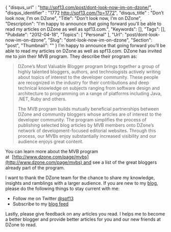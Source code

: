 {
	"disqus_url" : "http://spf13.com/post/dont-look-now-im-on-dzone/",
	"disqus_identifier" : "1772 http://spf13.com/?p=1772",
	"disqus_title" : "Don&#8217;t look now, I&#8217;m on DZone",
	"Title": "Don't look now, I'm on DZone",
	"Description": "I'm happy to announce that going forward you'll be able to read my articles on DZone as well as spf13.com.",
	"Keywords": [],
	"Tags": [],
	"Pubdate": "2012-04-18",
	"Topics": [
		"Personal"
	],
	"Url": "post/dont-look-now-im-on-dzone",
	"Slug": "dont-look-now-im-on-dzone",
	"Section": "post",
	"Thumbnail": ""
}
I’m happy to announce that going forward you’ll be able to read my
articles on DZone as well as spf13.com. DZone has invited me to join
their MVB program. They describe their program as:

> DZone’s Most Valuable Blogger program brings together a group of
> highly talented bloggers, authors, and technologists actively writing
> about topics of interest to the developer community. These people are
> recognized in the industry for their contributions and deep technical
> knowledge on subjects ranging from software design and architecture to
> programming on a range of platforms including Java, .NET, Ruby and
> others.
>
> The MVB program builds mutually beneficial partnerships between DZone
> and community bloggers whose articles are of interest to the developer
> community. The program simplifies the process of publishing selected
> blog articles by MVB members onto DZone’s network of
> development-focused editorial websites. Through this process, our MVBs
> enjoy substantially increased visibility and our audience enjoys great
> content.

You can learn more about the MVB program
at  [http://www.dzone.com/page/mvbs](http://www.dzone.com/page/mvbs) and
see a list of the great bloggers already part of the program.

I want to thank the DZone team for the chance to share my knowledge,
insights and ramblings with a larger audience. If you are new to my
[blog](http://spf13.com), please do the following things to stay
current with me:

-   Follow me on Twitter [@spf13](http://twitter.com/spf13)
-   Subscribe to my [blog feed](http://feeds.feedburner.com/spf13)

Lastly, please give feedback on any articles you read. I helps me to
become a better blogger and provide better articles for you and our new
friends at DZone to read.
